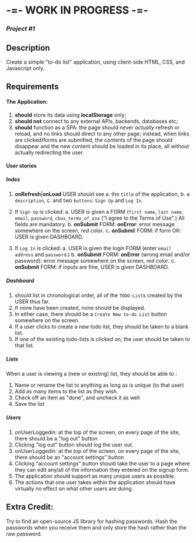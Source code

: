# -=- WORK IN PROGRESS -=-
### _Project #1_


## Description
Create a simple "to-do list" application, using client-side HTML, CSS, and Javascript only.

## Requirements
#### The Application:
1. **should** store its data using  **localStorage** only;
2. **should not** connect to any external APIs, backends, databases etc;
3. **should** function as a SPA: the page should never _actually_ refresh or reload, and no links should direct to any other page; instead, when links are clicked/forms are submitted, the contents of the page should disappear and the new content should be loaded in its place, all without actually redirecting the user.

#### User stories
##### _Index_

1. **onRefresh**|**onLoad** USER should see 
a. the `title` of the application,
b. a `description`,
c. and two `buttons`: `Sign Up` and `Log In`.

2. If `Sign Up` is clicked:
a. USER is given a FORM (`first name`, `last name`, `email`, `password`, `cbox_terms_of_use` ("I agree to the Terms of Use".)  All fields are mandatory.
b. **onSubmit** FORM: **onError**: error message somewhere on the screen, _red color_.
c. **onSubmi**t FORM: if form OK: USER is given DASHBOARD.

3. If `Log In` is clicked:
a. USER is given the login FORM (enter `email address` and `password`.)
b. **onSubmit** FORM: **onError** (wrong email and/or password):  error message somewhere on the screen, _red color_.
c. **onSubmit** FORM: if inputs are fine, USER is given DASHBOARD.

##### _Dashboard_

1. should list in chronological order, all of the `TODO-List`s created by the USER thus far. 
2. If none have been created, none should be displayed.
3. In either case, there should be a `Create New to-do List` button somewhere on the screen.
4. If a user clicks to create a new todo list, they should be taken to a blank list.
5. If one of the existing todo-lists is clicked on, the user should be taken to that list.

##### _Lists_

When a user is viewing a (new or existing) list, they should be able to :
1. Name or rename the list to anything as long as is unique (to that user)
2.  Add as many items to the list as they wish.
3. Check off an item as "done", and uncheck it as well
4. Save the list

##### _Users_

1. onUserLoggedin: at the top of the screen, on every page of the site, there should be a "log out" button
2. Clicking "log out" button should log the user out.
3. onUserLoggedin: at the top of the screen, on every page of the site, there should be an "account settings" button .
4. Clicking "account settings" button should take the user to a page where they can edit any/all of the information they entered on the signup form.
5. The application should support as many unique users as possible. 
6. The actions that one user takes within the application should have virtually no effect on what other users are doing.

## Extra Credit:

Try to find an open-source JS library for hashing passwords. Hash the passwords when you receive them and only store the hash rather than the raw password.
